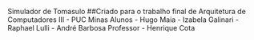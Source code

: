  Simulador de Tomasulo 
 ##Criado para o trabalho final de Arquitetura de Computadores III - PUC Minas
 Alunos - Hugo Maia - Izabela Galinari - Raphael Lulli - André Barbosa
 Professor - Henrique Cota
